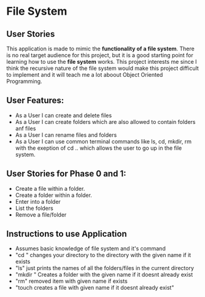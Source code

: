 # File System

## User Stories

This application is made to mimic the **functionality of a file system**.
There is no real target audience for this project, 
but it is a good starting point for learning how to use the **file system** works.
This project interests me since I think the recursive nature of the file system would make 
this project difficult to implement and it will teach me a lot aboout Object Oriented Programming.


## User Features:
 - As a User I can create and delete files
 - As a User I can create folders which are also allowed to contain folders anf files
 - As a User I can rename files and folders
 - As a User I can use common terminal commands like ls, cd, mkdir, rm with the exeption of cd .. which allows the user to go up in the file system.

## User Stories for Phase 0 and 1:
- Create a file within a folder.
- Create a folder within a folder.
- Enter into a folder
- List the folders
- Remove a file/folder

## Instructions to use Application
- Assumes basic knowledge of file system and it's command
- "cd <FolderName>" changes your directory to the directory with the given name if it exists
- "ls" just prints the names of all the folders/files in the current directory
- "mkdir <FolderName>" Creates a folder with the given name if it doesnt already exist
 - "rm" <ItemName> removed item with given name if exists
 - "touch <FileName> creates a file with given name if it doesnt already exist"
